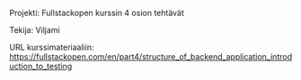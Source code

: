 Projekti: Fullstackopen kurssin 4 osion tehtävät

Tekija: Viljami

URL kurssimateriaaliin: https://fullstackopen.com/en/part4/structure_of_backend_application_introduction_to_testing
